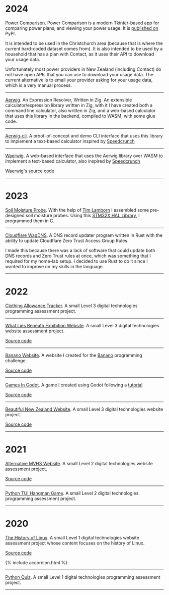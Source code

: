 # 2024

[Power Comparison](https://github.com/hdert/power-comparison). Power Comparison is a modern Tkinter-based app for comparing power plans, and viewing your power usage. It is [published on](https://pypi.org/project/power-comparison/) PyPI.

It is intended to be used in the Christchurch area (because that is where the current hard-coded dataset comes from). It is also intended to be used by a household that has a plan with Contact, as it uses their API to download your usage data.

Unfortunately most power providers in New Zealand (including Contact) do not have open APIs that you can use to download your usage data. The current alternative is to email your provider asking for your usage data, which is a very manual process.

---

[Aerwig](https://github.com/hdert/aerwig). An Expression Resolver, Written in Zig. An extensible calculator/expression library written in Zig, with it I have created both a command line calculator, also written in Zig, and a web-based calculator that uses this library in the backend, compiled to WASM, with some glue code.

---

[Aerwig-cli](https://github.com/hdert/aerwig). A proof-of-concept and demo CLI interface that uses this library to implement a text-based calculator inspired by [Speedcrunch](https://heldercorreia.bitbucket.io/speedcrunch/)

---

[Waerwig](https://calculator.hdert.com/). A web-based interface that uses the Aerwig library over WASM to implement a text-based calculator, also inspired by [Speedcrunch](https://heldercorreia.bitbucket.io/speedcrunch/)

[Waerwig's source code](https://github.com/hdert/waerwig)

---

# 2023

[Soil Moisture Probe](https://github.com/Lambosaurus/JM-SoilProbe-FW). With the help of [Tim Lamborn](https://github.com/Lambosaurus) I assembled some pre-designed soil moisture probes. Using this [STM32X HAL Library](https://github.com/Lambosaurus/STM32X), I programmed them in C.

---

[Cloudflare WagDNS](https://github.com/hdert/cf-wagdns). A DNS record updater program written in Rust with the ability to update Cloudflare Zero Trust Access Group Rules.

I made this because there was a lack of software that could update both DNS records and Zero Trust rules at once, which was something that I required for my home-lab setup. I decided to use Rust to do it since I wanted to improve on my skills in the language.

---

# 2022

[Clothing Allowance Tracker](https://github.com/hdert/dtgLvl3PyAssessment2022). A small Level 3 digital technologies programming assessment project.

---

[What Lies Beneath Exhibition Website](https://exhibition.hdert.com). A small Level 3 digital technologies website assessment project.

[Source code](https://github.com/hdert/dtgLvl3Assessment2022)

---

[Banano Website](https://bananochallenge.hdert.com). A website I created for the [Banano](https://banano.cc/) programming challenge.

[Source code](https://github.com/hdert/banano_challenge)

---

[Games In Godot](https://games.hdert.com). A game I created using Godot following a [tutorial](https://github.com/gdquest-demos/godot-3-beginner-2d-platformer)

[Source code](https://github.com/hdert/godot_tutorial_result)

---

[Beautiful New Zealand Website](https://beautifulnewzealand.hdert.com). A small Level 3 digital technologies website project.

[Source code](https://github.com/hdert/BeautifulNewZealandWebsite)

---

# 2021

[Alternative MVHS Website](https://mountainview.hdert.com). A small Level 2 digital technologies website assessment project.

[Source code](https://github.com/hdert/dtgLvl2Assessment2021)

---

[Python TUI Hangman Game](https://github.com/hdert/dtgLvl2PyAssessment2021). A small Level 2 digital technologies programming assessment project.

---

# 2020

[The History of Linux](https://linuxhistory.hdert.com). A small Level 1 digital technologies website assessment project whose content focuses on the history of Linux.

[Source code](https://github.com/hdert/dtgLvl1Assessment2020)

{% include accordion.html %}

---

[Python Quiz](https://github.com/hdert/python-quiz). A small Level 1 digital technologies programming assessment project.

---
